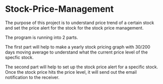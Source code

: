 # Stock-Price-Management

The purpose of this project is to understand price trend of a certain stock and set the price alert for the stock 
for the stock price management. 

The program is running into 2 parts. 

The first part will help to make a yearly stock pricing graph with 30/200 days moving average 
to understand what the current price level of the specfic stock.

The second part will help to set up the stock price alert for a specific stock. Once the stock price hits the price level, 
it will send out the email notification to the receiver.
